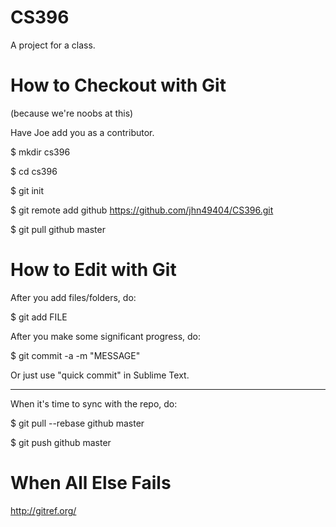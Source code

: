 CS396
=====

A project for a class.

How to Checkout with Git
===

(because we're noobs at this)

Have Joe add you as a contributor.

$ mkdir cs396

$ cd cs396

$ git init

$ git remote add github https://github.com/jhn49404/CS396.git

$ git pull github master

How to Edit with Git
===

After you add files/folders, do:

$ git add FILE

After you make some significant progress, do:

$ git commit -a -m "MESSAGE"

Or just use "quick commit" in Sublime Text.

---

When it's time to sync with the repo, do:

$ git pull --rebase github master

$ git push github master

When All Else Fails
===

http://gitref.org/
